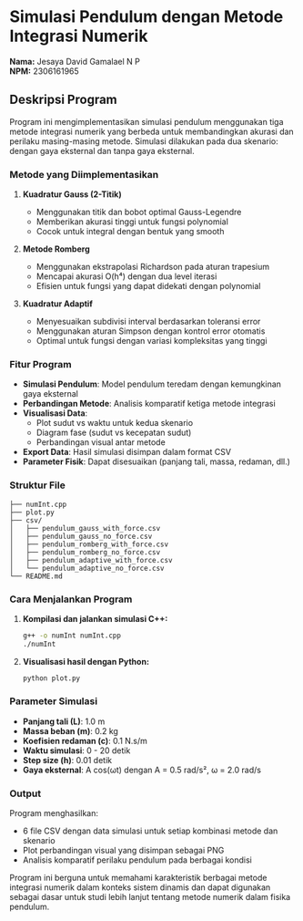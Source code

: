 # Simulasi Pendulum dengan Metode Integrasi Numerik

**Nama:** Jesaya David Gamalael N P  
**NPM:** 2306161965

## Deskripsi Program

Program ini mengimplementasikan simulasi pendulum menggunakan tiga metode integrasi numerik yang berbeda untuk membandingkan akurasi dan perilaku masing-masing metode. Simulasi dilakukan pada dua skenario: dengan gaya eksternal dan tanpa gaya eksternal.

### Metode yang Diimplementasikan

1. **Kuadratur Gauss (2-Titik)**
   - Menggunakan titik dan bobot optimal Gauss-Legendre
   - Memberikan akurasi tinggi untuk fungsi polynomial
   - Cocok untuk integral dengan bentuk yang smooth

2. **Metode Romberg**
   - Menggunakan ekstrapolasi Richardson pada aturan trapesium
   - Mencapai akurasi O(h⁴) dengan dua level iterasi
   - Efisien untuk fungsi yang dapat didekati dengan polynomial

3. **Kuadratur Adaptif**
   - Menyesuaikan subdivisi interval berdasarkan toleransi error
   - Menggunakan aturan Simpson dengan kontrol error otomatis
   - Optimal untuk fungsi dengan variasi kompleksitas yang tinggi

### Fitur Program

- **Simulasi Pendulum**: Model pendulum teredam dengan kemungkinan gaya eksternal
- **Perbandingan Metode**: Analisis komparatif ketiga metode integrasi
- **Visualisasi Data**: 
  - Plot sudut vs waktu untuk kedua skenario
  - Diagram fase (sudut vs kecepatan sudut)
  - Perbandingan visual antar metode
- **Export Data**: Hasil simulasi disimpan dalam format CSV
- **Parameter Fisik**: Dapat disesuaikan (panjang tali, massa, redaman, dll.)

### Struktur File

```
├── numInt.cpp          
├── plot.py             
├── csv/    
│   ├── pendulum_gauss_with_force.csv
│   ├── pendulum_gauss_no_force.csv
│   ├── pendulum_romberg_with_force.csv
│   ├── pendulum_romberg_no_force.csv
│   ├── pendulum_adaptive_with_force.csv
│   └── pendulum_adaptive_no_force.csv
└── README.md           
```

### Cara Menjalankan Program

1. **Kompilasi dan jalankan simulasi C++:**
   ```bash
   g++ -o numInt numInt.cpp
   ./numInt
   ```

2. **Visualisasi hasil dengan Python:**
   ```bash
   python plot.py
   ```

### Parameter Simulasi

- **Panjang tali (L)**: 1.0 m
- **Massa beban (m)**: 0.2 kg
- **Koefisien redaman (c)**: 0.1 N.s/m
- **Waktu simulasi**: 0 - 20 detik
- **Step size (h)**: 0.01 detik
- **Gaya eksternal**: A cos(ωt) dengan A = 0.5 rad/s², ω = 2.0 rad/s

### Output

Program menghasilkan:
- 6 file CSV dengan data simulasi untuk setiap kombinasi metode dan skenario
- Plot perbandingan visual yang disimpan sebagai PNG
- Analisis komparatif perilaku pendulum pada berbagai kondisi

Program ini berguna untuk memahami karakteristik berbagai metode integrasi numerik dalam konteks sistem dinamis dan dapat digunakan sebagai dasar untuk studi lebih lanjut tentang metode numerik dalam fisika pendulum.